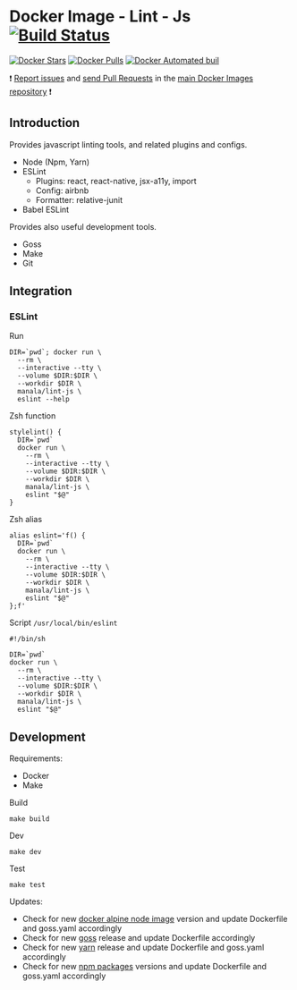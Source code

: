 # Docker Image - Lint - Js [![Build Status](https://travis-ci.org/manala/docker-image-lint-js.svg?branch=master)](https://travis-ci.org/manala/docker-image-lint-js)

[![Docker Stars](https://img.shields.io/docker/stars/manala/lint-js.svg)]()
[![Docker Pulls](https://img.shields.io/docker/pulls/manala/lint-js.svg)]()
[![Docker Automated buil](https://img.shields.io/docker/automated/manala/lint-js.svg)]()

:exclamation: [Report issues](https://github.com/manala/docker-images/issues) and [send Pull Requests](https://github.com/manala/docker-images/pulls) in the [main Docker Images repository](https://github.com/manala/docker-images) :exclamation:

## Introduction

Provides javascript linting tools, and related plugins and configs.

- Node (Npm, Yarn)
- ESLint
  - Plugins: react, react-native, jsx-a11y, import
  - Config: airbnb
  - Formatter: relative-junit
- Babel ESLint

Provides also useful development tools.

- Goss
- Make
- Git

## Integration

### ESLint

Run
```
DIR=`pwd`; docker run \
  --rm \
  --interactive --tty \
  --volume $DIR:$DIR \
  --workdir $DIR \
  manala/lint-js \
  eslint --help
```

Zsh function
```
stylelint() {
  DIR=`pwd`
  docker run \
    --rm \
    --interactive --tty \
    --volume $DIR:$DIR \
    --workdir $DIR \
    manala/lint-js \
    eslint "$@"
}
```

Zsh alias
```
alias eslint='f() {
  DIR=`pwd`
  docker run \
    --rm \
    --interactive --tty \
    --volume $DIR:$DIR \
    --workdir $DIR \
    manala/lint-js \
    eslint "$@"
};f'
```

Script `/usr/local/bin/eslint`
```
#!/bin/sh

DIR=`pwd`
docker run \
  --rm \
  --interactive --tty \
  --volume $DIR:$DIR \
  --workdir $DIR \
  manala/lint-js \
  eslint "$@"

```

## Development

Requirements:
- Docker
- Make

Build
```
make build
```

Dev
```
make dev
```

Test
```
make test
```

Updates:
- Check for new [docker alpine node image](https://hub.docker.com/_/node) version and update Dockerfile and goss.yaml accordingly
- Check for new [goss](https://github.com/aelsabbahy/goss/releases) release and update Dockerfile accordingly
- Check for new [yarn](https://github.com/yarnpkg/yarn/releases) release and update Dockerfile and goss.yaml accordingly
- Check for new [npm packages](https://www.npmjs.com/) versions and update Dockerfile and goss.yaml accordingly
